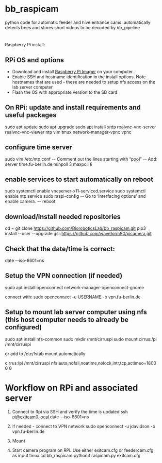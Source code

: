 # bb_raspicam
python code for automatic feeder and hive entrance cams. automatically detects bees and stores short videos to be decoded by bb_pipeline

#
Raspberry Pi install:
## RPi OS and options
- Download and install [Raspberry Pi Imager](https://www.raspberrypi.com/software/) on your computer.
- Enable SSH and hostname identification in the install options.  Note hostnames that are used - these are needed to setup nfs access on the lab server computer
- Flash the OS with appropriate version to the SD card

##  On RPi: update and install requirements and useful packages
sudo apt update
sudo apt upgrade
sudo apt install xrdp realvnc-vnc-server realvnc-vnc-viewer ntp vim tmux network-manager-vpnc vpnc 

## configure time server
sudo vim /etc/ntp.conf
-- Comment out the lines starting with “pool”
-- Add:  
server time.fu-berlin.de minpoll 3 maxpoll 8

## enable services to start automatically on reboot
sudo systemctl enable vncserver-x11-serviced.service
sudo systemctl enable ntp.service
sudo raspi-config
-- Go to ‘Interfacing options’ and enable camera.
-- reboot

## download/install needed repositories
cd ~
git clone https://github.com/BioroboticsLab/bb_raspicam.git
pip3 install --user --upgrade git+https://github.com/waveform80/picamera.git

## Check that the date/time is correct:
date --iso-8601=ns

## Setup the VPN connection (if needed)
sudo apt install openconnect network-manager-openconnect-gnome

connect with:
sudo openconnect -u USERNAME -b vpn.fu-berlin.de

## Setup to mount lab server computer using nfs (this host computer needs to already be configured)
sudo apt install nfs-common
sudo mkdir /mnt/cirruspi
sudo mount cirrus:/pi /mnt/cirruspi

or add to /etc/fstab mount automatically

cirrus:/pi    /mnt/cirruspi   nfs auto,nofail,noatime,nolock,intr,tcp,actimeo=1800 0 0


# Workflow on RPi and associated server
1) Connect to Rpi via SSH and verify the time is updated
ssh pi@exitcam0.local
date --iso-8601=ns

2) If needed - connect to VPN network
sudo openconnect -u jdavidson -b vpn.fu-berlin.de


3) Mount

3) Start camera program on RPi.  Use either exitcam.cfg or feedercam.cfg as input
tmux
cd bb_raspicam
python3 raspicam.py exitcam.cfg 

